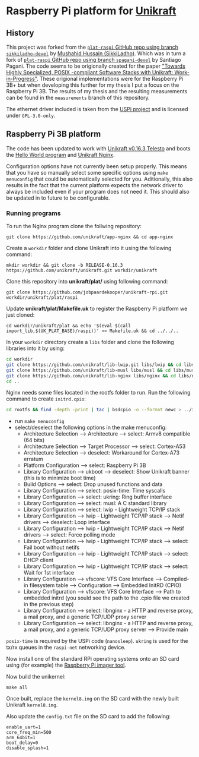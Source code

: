 # Raspberry Pi platform for [Unikraft](https://unikraft.org)

## History

This project was forked from the [`plat-raspi` GitHub repo using branch `sikkiladho-devel`](https://github.com/SikkiLadho/plat-raspi/tree/sikkiladho-devel) by [Mushahid Hussain (SikkiLadho)](https://github.com/SikkiLadho). Which was in turn a fork of [`plat-raspi` GitHub repo using branch `spagani-devel`](https://github.com/unikraft/plat-raspi/tree/spagani-devel) by Santiago Pagani. The code seems to be origionally created for the paper ["Towards Highly Specialized, POSIX -compliant Software Stacks with Unikraft: Work-in-Progress"](https://ieeexplore.ieee.org/document/9244044). These origional implementations were for the Raspberry Pi 3B+ but when developing this further for my thesis I put a focus on the Raspberry Pi 3B. The results of my thesis and the resulting measurements can be found in the `measurements` branch of this repository.

The ethernet driver included is taken from the [USPi project](https://github.com/rsta2/uspi/tree/master) and is licensed under `GPL-3.0-only`.

## Raspberry Pi 3B platform

The code has been updated to work with [Unikraft v0.16.3 Telesto](https://github.com/unikraft/unikraft/releases/tag/RELEASE-0.16.3) and boots the [Hello World program](https://github.com/unikraft/app-helloworld) and [Unikraft Nginx](https://github.com/unikraft/app-nginx). 
 
Configuration options have not currently been setup properly. This means that you have so manually select some specific options using `make menuconfig` that could be automatically selected for you. Aditionally, this also results in the fact that the current platform expects the network driver to always be included even if your program does not need it. This should also be updated in to future to be configurable.

### Running programs

To run the Nginx program clone the follwing repository:
```
git clone https://github.com/unikraft/app-nginx && cd app-nginx
```

Create a `workdir` folder and clone Unikraft into it using the following command:
```
mkdir workdir && git clone -b RELEASE-0.16.3 https://github.com/unikraft/unikraft.git workdir/unikraft
```

Clone this repository into **unikraft/plat/** using following command:
```
git clone https://github.com/jobpaardekooper/unikraft-rpi.git workdir/unikraft/plat/raspi
```

Update **unikraft/plat/Makefile.uk** to register the Raspberry Pi platform we just cloned:
```
cd workdir/unikraft/plat && echo '$(eval $(call import_lib,$(UK_PLAT_BASE)/raspi))' >> Makefile.uk && cd ../../..
```

In your `workdir` directory create a `libs` folder and clone the following libraries into it by using:
```bash
cd workdir
git clone https://github.com/unikraft/lib-lwip.git libs/lwip && cd libs/lwip && git checkout e20459c47a6b5ab16967c15b220686c5be50d4d7 && cd ../..
git clone https://github.com/unikraft/lib-musl libs/musl && cd libs/musl && git checkout fd1abc9257b40a74c69b3a40467a453bf8892439 && cd ../..
git clone https://github.com/unikraft/lib-nginx libs/nginx && cd libs/nginx && git checkout 36a030031ce705934dd1ed6e69fdcd113a287bfe && cd ../..
cd ..
```

Nginx needs some files located in the rootfs folder to run. Run the following command to create `initrd.cpio`:
```bash
cd rootfs && find -depth -print | tac | bsdcpio -o --format newc > ../initrd.cpio && cd ..
```

- run `make menuconfig`
- select/deselect the following options in the make menuconfig:
	- Architecture Selection --> Architecture --> select: Armv8 compatible (64 bits)
	- Architecture Selection --> Target Processor --> select: Cortex-A53
	- Architecture Selection --> deselect: Workaround for Cortex-A73 erratum
	- Platform Configuration --> select: Raspberry Pi 3B
	- Library Configuration --> ukboot --> deselect: Show Unikraft banner (this is to minimize boot time)
	- Build Options --> select: Drop unused functions and data
	- Library Configuration --> select: posix-time: Time syscalls
	- Library Configuration --> select: ukring: Ring buffer interface
	- Library Configuration --> select: musl: A C standard library
	- Library Configuration --> select: lwip - Lightweight TCP/IP stack
	- Library Configuration --> lwip - Lightweight TCP/IP stack --> Netif drivers --> deselect: Loop interface
	- Library Configuration --> lwip - Lightweight TCP/IP stack --> Netif drivers --> select: Force polling mode
	- Library Configuration --> lwip - Lightweight TCP/IP stack --> select: Fail boot without netifs
	- Library Configuration --> lwip - Lightweight TCP/IP stack --> select: DHCP client
	- Library Configuration --> lwip - Lightweight TCP/IP stack --> select: Wait for 1st interface
	- Library Configuration --> vfscore: VFS Core Interface --> Compiled-in filesystem table --> Configuration --> Embedded InitRD (CPIO)
	- Library Configuration --> vfscore: VFS Core Interface --> Path to embedded initrd (you sould see the path to the .cpio file we created in the previous step)
	- Library Configuration --> select: libnginx - a HTTP and reverse proxy, a mail proxy, and a generic TCP/UDP proxy server
	- Library Configuration --> select: libnginx - a HTTP and reverse proxy, a mail proxy, and a generic TCP/UDP proxy server --> Provide main 

`posix-time` is required by the USPi code (`nanosleep`).
`ukring` is used for the tx/rx queues in the `raspi-net` networking device.

Now install one of the standard RPi operating systems onto an SD card using (for example) the [Raspberry Pi imager tool](https://www.raspberrypi.com/software/).

Now build the unikernel:
```
make all
```

Once built, replace the `kernel8.img` on the SD card with the newly built Unikraft `kernel8.img`.

Also update the `config.txt` file on the SD card to add the following:
```
enable_uart=1
core_freq_min=500
arm_64bit=1
boot_delay=0
disable_splash=1
```
